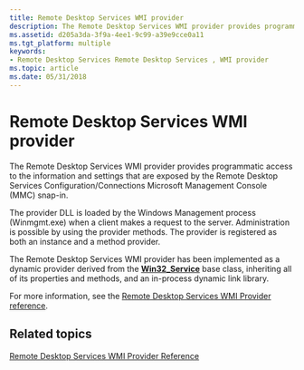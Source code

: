 ```yaml
---
title: Remote Desktop Services WMI provider
description: The Remote Desktop Services WMI provider provides programmatic access to the information and settings that are exposed by the Remote Desktop Services Configuration/Connections Microsoft Management Console (MMC) snap-in.
ms.assetid: d205a3da-3f9a-4ee1-9c99-a39e9cce0a11
ms.tgt_platform: multiple
keywords:
- Remote Desktop Services Remote Desktop Services , WMI provider
ms.topic: article
ms.date: 05/31/2018
---
```


# Remote Desktop Services WMI provider

The Remote Desktop Services WMI provider provides programmatic access to the information and settings that are exposed by the Remote Desktop Services Configuration/Connections Microsoft Management Console (MMC) snap-in.

The provider DLL is loaded by the Windows Management process (Winmgmt.exe) when a client makes a request to the server. Administration is possible by using the provider methods. The provider is registered as both an instance and a method provider.

The Remote Desktop Services WMI provider has been implemented as a dynamic provider derived from the [**Win32\_Service**](https://docs.microsoft.com/windows/desktop/CIMWin32Prov/win32-service) base class, inheriting all of its properties and methods, and an in-process dynamic link library.

For more information, see the [Remote Desktop Services WMI Provider reference](terminal-services-wmi-provider-reference.md).

## Related topics

<dl> <dt>

[Remote Desktop Services WMI Provider Reference](terminal-services-wmi-provider-reference.md)
</dt> </dl>

 

 




